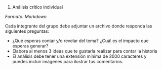 1. Análisis crítico individual

*Formato: Markdown*

Cada integrante del grupo debe adjuntar un archivo donde responda las siguientes preguntas:

- ¿Qué esperas contar y/o revelar del tema? ¿Cuál es el impacto que esperas generar?
- Elabora al menos 3 ideas que te gustaría realizar para contar la historia
- El análisis debe tener una extensión mínima de 2000 caracteres y puedes incluir imágenes para ilustrar tus comentarios.
